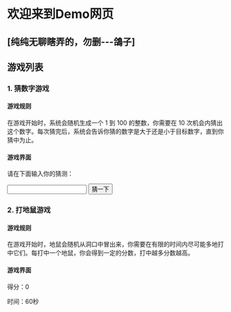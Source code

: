 # 欢迎来到Demo网页

## [纯纯无聊瞎弄的，勿删---鴿子]

## 游戏列表

### 1. 猜数字游戏

#### 游戏规则

在游戏开始时，系统会随机生成一个 1 到 100 的整数，你需要在 10 次机会内猜出这个数字。每次猜完后，系统会告诉你猜的数字是大于还是小于目标数字，直到你猜中为止。

#### 游戏界面

请在下面输入你的猜测：

<input type="text" id="guessInput">
<button onclick="guess()">猜一下</button>

<p id="result"></p>

<script>

var target = Math.floor(Math.random() * 100) + 1;
var remainingGuesses = 10;

function guess() {
  var guessInput = document.getElementById("guessInput");
  var guess = parseInt(guessInput.value);

  if (isNaN(guess)) {
    alert("请输入一个数字！");
    return;
  }

  remainingGuesses--;

  if (guess === target) {
    document.getElementById("result").innerHTML = "恭喜你，猜对了！";
    return;
  }

  if (remainingGuesses === 0) {
    document.getElementById("result").innerHTML = "很遗憾，你没有猜中。正确答案是：" + target;
    return;
  }

  var hint = guess > target ? "大了" : "小了";
  document.getElementById("result").innerHTML = "你猜的数字" + hint + "，还剩下" + remainingGuesses + "次机会。";
}

</script>

### 2. 打地鼠游戏

#### 游戏规则

在游戏开始时，地鼠会随机从洞口中冒出来，你需要在有限的时间内尽可能多地打中它们。每打中一个地鼠，你会得到一定的分数，打中越多分数越高。

#### 游戏界面

<div id="gameArea">
  <div class="hole"></div>
  <div class="hole"></div>
  <div class="hole"></div>
  <div class="hole"></div>
  <div class="hole"></div>
  <div class="hole"></div>
</div>

<p>得分：<span id="score">0</span></p>
<p>时间：<span id="time">60</span>秒</p>

<script>

var score = 0;
var time = 60;

function startGame() {
  setInterval(function() {
    time--;
    document.getElementById("time").innerHTML = time + "秒";
    if (time === 0) {
      endGame();
    }
  }, 1000);

  var holes = document.getElementsByClassName("hole");
  for (var i = 0; i < holes.length; i++) {
    holes[i].addEventListener("click", function() {
      score++;
      document.getElementById("score").innerHTML = score;
    });
  }
}

function endGame() {
  var holes = document.getElementsByClassName("hole");
  for (var i = 0; i < holes.length; i++) {
    holes[i].removeEventListener("click", function() {
      score++;
      document.getElementById("score").innerHTML = score;
    });
  }

  alert("时间到！你的得分是：" + score);
}

</script>

